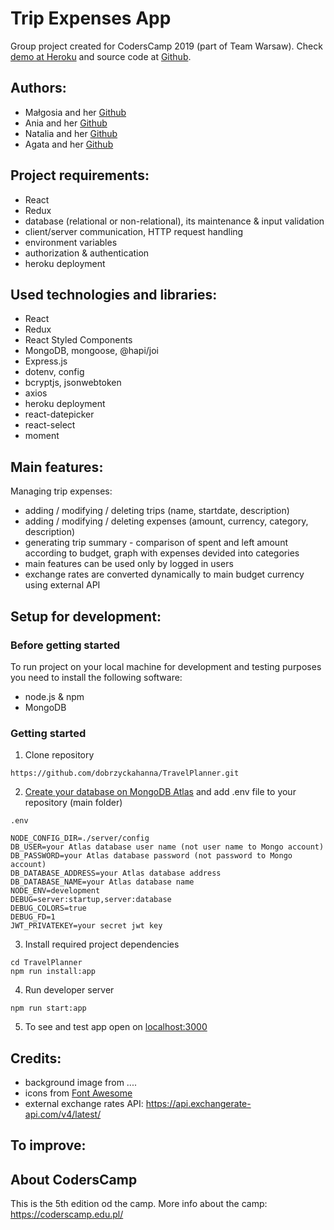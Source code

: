 # Trip Expenses App


Group project created for CodersCamp 2019 (part of Team Warsaw). Check [demo at Heroku](https://tripexpenses.herokuapp.com) and source code at [Github](https://github.com/dobrzyckahanna/TravelPlanner).

## Authors:

- Małgosia and her [Github](https://github.com/ireshka)
- Ania and her [Github](https://github.com/apiwonska)
- Natalia and her [Github](https://github.com/natkalia)
- Agata and her [Github](https://github.com/ceglarzagata)



## Project requirements:
- React
- Redux
- database (relational or non-relational), its maintenance & input validation
- client/server communication, HTTP request handling
- environment variables
- authorization & authentication
- heroku deployment

## Used technologies and libraries:
- React
- Redux
- React Styled Components
- MongoDB, mongoose, @hapi/joi
- Express.js
- dotenv, config
- bcryptjs, jsonwebtoken
- axios
- heroku deployment
- react-datepicker
- react-select
- moment

## Main features:

Managing trip expenses:
- adding / modifying / deleting trips (name, startdate, description)
- adding / modifying / deleting expenses (amount, currency, category, description)
- generating trip summary - 
    comparison of spent and left amount according to budget, 
    graph with expenses devided into categories
- main features can be used only by logged in users
- exchange rates are converted dynamically to main budget currency using external API

## Setup for development:

### Before getting started
To run project on your local machine for development and testing purposes you need to install the following software:

- node.js & npm
- MongoDB

### Getting started
1. Clone repository
```
https://github.com/dobrzyckahanna/TravelPlanner.git
```
2. [Create your database on MongoDB Atlas](https://www.mongodb.com/cloud/atlas) and add .env file to your repository (main folder)
```
.env
```
```
NODE_CONFIG_DIR=./server/config
DB_USER=your Atlas database user name (not user name to Mongo account)
DB_PASSWORD=your Atlas database password (not password to Mongo account)
DB_DATABASE_ADDRESS=your Atlas database address
DB_DATABASE_NAME=your Atlas database name
NODE_ENV=development
DEBUG=server:startup,server:database
DEBUG_COLORS=true
DEBUG_FD=1
JWT_PRIVATEKEY=your secret jwt key
```
3. Install required project dependencies
```
cd TravelPlanner
npm run install:app
```
4. Run developer server
```
npm run start:app
```
5. To see and test app open on [localhost:3000](http://localhost:3000)

## Credits:
- background image from ....
- icons from <a href="https://fontawesome.com/">Font Awesome</a>
- external exchange rates API: https://api.exchangerate-api.com/v4/latest/

## To improve:


## About CodersCamp
This is the 5th edition od the camp. More info about the camp: https://coderscamp.edu.pl/